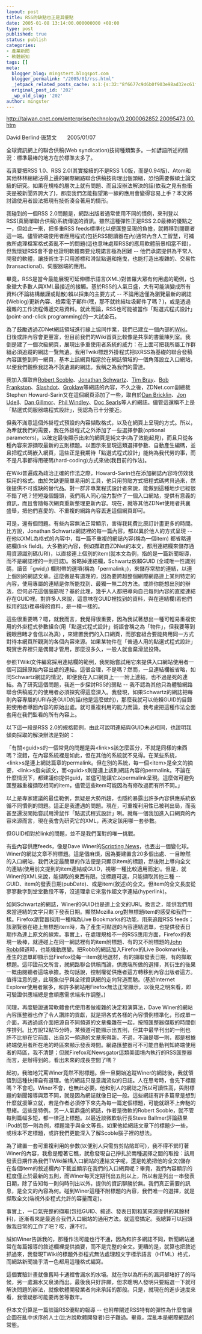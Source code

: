 ```yaml
---
layout: post
title: RSS的缺點也正是其優點
date: 2005-01-08 13:14:00.000000000 +08:00
type: post
published: true
status: publish
categories:
- 產業新聞
- 軟體新知
tags: []
meta:
  blogger_blog: mingstert.blogspot.com
  blogger_permalink: "/2005/01/rss.html"
  _jetpack_related_posts_cache: a:1:{s:32:"8f6677c9d6b0f903e98ad32ec61f8deb";a:2:{s:7:"expires";i:1455390864;s:7:"payload";a:3:{i:0;a:1:{s:2:"id";i:77;}i:1;a:1:{s:2:"id";i:83;}i:2;a:1:{s:2:"id";i:29;}}}}
  original_post_id: '202'
  _wp_old_slug: '202'
author: mingster
---
```

<p><span><a href="http://taiwan.cnet.com/enterprise/technology/0,2000062852,20095473,00.htm" target="_blank">http://taiwan.cnet.com/enterprise/technology/0,2000062852,20095473,00.htm</a><br /><!--short header graphic end--><!--short header graphic end--><!--short header graphic end--><!-- story headline start -->
<p>David Berlind‧唐慧文　　2005/01/07</p>
<p></span></p>
<p>全球資訊網上的聯合供稿(Web syndication)技術種類繁多。一如諺語所述的情況：標準最棒的地方在於標準太多了。
<p>若真要把RSS 1.0、RSS 2.0(其實接續的不是RSS 1.0版，而是0.94版)、Atom和其他林林總總沾得上邊的網際網路聯合供稿技術理出個頭緒，恐怕需要做碩士論文級的研究。如果在規格的層次上就有問題、而且沒辦法解決的話(依我之見有些衝突是被新聞界誇大了)，那麼我們怎能指望第一線的應用會變得容易上手？本文將討論使用者設法把現有技術湊合著用的情形。
<p>我碰到的一個RSS 2.0問題是，網路出版者通常使用不同的慣例，來刊登以RSS(真簡單聯合供稿)系統傳送的資訊。雖然這種彈性正是RSS 2.0最棒的優點之一，但如此一來，把多重RSS feeds標準化以便匯整呈現的負擔，就轉移到閱聽者這一端。儘管終端使用者應用程式(包括RSS閱讀器在內)通常內含人工智慧，可補救所處理檔案格式紊亂不一的問題(這也意味處理RSS的應用軟體前景相當不錯)，但我懷疑RSS會不會也證明軟體商要兌現諾言極為困難 -- 他們承諾提供為平常人開發的軟體，讓技術生手只用游標和滑鼠點選和拖曳，也能打造出複雜的、交易性(transactional)、伺服器端的應用。
<p>畢竟，RSS是當今最能展現可延伸標示語言(XML)對普羅大眾有何用處的範例，也象徵大多數人與XML最接近的接觸。基於RSS的人氣日盛，大有可能演變成所有資料(不論結構嚴謹或鬆散)賴以採集的主要方式 -- 不論用途僅為瀏覽最新的網誌(Weblog)更新內容、檢索電子郵件(嘿，那不就終結垃圾郵件了嗎？)，或是透過複雜的工作流程傳遞交易資料。就此而論，RSS也可能被當作「點選式程式設計」(point-and-click programming)的一大試金石。
<p>為了鼓勵透過ZDNet網誌領域進行線上協同作業，我們已建立一個內部的<a href="http://en.wikipedia.org/wiki/TWiki" target="_blank">Wiki</a>。日後或許內容會更豐富，但目前我們的Wiki首頁比較像是共享的書籤陳列室。我倒是建了一個次級網頁，展現出多重使用者系統的威力：在上面可把我所屬工作群組必須追蹤的網誌一覽無遺。我用Twiki標題外掛程式把以RSS為基礎的聯合發稿內容匯整到同一網頁，基本上該網頁相當於在網誌領域的一個角落設立入口網站，以便我們觀察我認為不該遺漏的網誌。我稱之為我們的雷達。
<p>我加入擷取自<a href="http://radio.weblogs.com/0001011/" target="_blank">Robert Scoble</a>、<a href="http://blogs.sun.com/roller/page/jonathan" target="_blank">Jonathan Schwartz</a>、<a href="http://www.tbray.org/ongoing/" target="_blank">Tim Bray</a>、<a href="http://www.satn.org/" target="_blank">Bob Frankston</a>、<a href="http://slashdot.org/" target="_blank">Slashdot</a>、<a href="http://www.groklaw.net/" target="_blank">Groklaw</a>等網誌的內容，不久之後，ZDNet.com副總裁Stephen Howard-Sarin又在這個網頁添加了一些，取自於<a href="http://danbricklin.com/log/" target="_blank">Dan Bricklin</a>、<a href="http://weblog.infoworld.com/udell/" target="_blank">Jon Udell</a>、<a href="http://weblog.siliconvalley.com/column/dangillmor/" target="_blank">Dan Gillmor</a>、<a href="http://www.windley.com/" target="_blank">Phil Windley</a>、<a href="http://garage.docsearls.com/" target="_blank">Doc Searls</a>等人的網誌。儘管這還稱不上是「點選式伺服器端程式設計」，我認為已十分接近。
<p>但我不滿意這個外掛程式預設的內容擷取格式，以及在網頁上呈現的方式。所以，為牽就我們的需要，我在外掛程式之外添加了一些選擇參數(optional parameters)，以確定最後顯示出來的網頁是純文字(為了效能起見)，而且只從各種內容來源擷取最新的五則標題。以圖示來呈現這類選擇參數、自動產生編碼，並且把程式碼嵌入網頁，這些正是我期待「點選式程式設計」能夠為我代勞的事，而不是凡事都得用硬碼(hard-coding)方式來做(我目前的作法)。
<p>在Wiki普遍成為政治正確的作法之際，Howard-Sarin也在添加網誌內容時仿效我採用的格式。由於欠缺更簡單易用的工具，他只用剪貼方式把程式碼拷貝過來，然後提供不可或缺的替代品。對一群非專業程式設計者來說，能做到這種地步已經很不錯了吧？短短幾個鐘頭，我們兩人同心協力製作了一個入口網站，提供有意義的資訊，而且會隨每次網頁重新整理更新內容。現在，就等其他ZDNet使用者共襄盛舉，把他們喜愛的、不重複的網路內容丟進這個網頁即可。
<p>可是，還有個問題。有些內容無法正常顯示，害得我耗費比原訂計畫更多的時間。比方說，Jonathan Schwartz網誌裡的每一篇內容，都以異於他人的方式呈現 -- 在他以XML為格式的內容中，每一篇不重複的網誌內容(稱為一個item) 都省略連結欄(link field)。大多數的內容，例如擷取自ZDNet的本文，都用連結欄來儲存通用資源識別碼(URI)，以直接連上個別的item(就本文為例，指的是一篇新聞報導，而不是網誌裡的一則日誌)。省略掉連結欄，Schwartz依賴GUID (全域唯一性識別碼，讀音「gwid」) 欄附帶的選項(稱為「permalink」)，來儲存常駐的連結，以連上個別的網誌文章。這麼做是有道理的，因為要跨越整個網際網路連上某則特定的內容，使用專屬的連結是你所能找到、最獨一無二的方法。或許你能想出別的辦法，但何必花這個腦筋呢？基於此理，幾乎人人都把導向自己每則內容的直接連結存在GUID裡。對許多人來說，這意味在GUID裡找到的資料，與在連結欄(若他們採用的話)裡尋得的資料，是一模一樣的。
<p>這些很重要嗎？嗯，就我而言，我覺得很重要，因為我試著想出一種可輕易重複使用的外掛程式參數組合(用「點選式程式設計」術語會稱之為「物件」，但我要等到親眼目睹才會信以為真) ，來建置我們的入口網頁，而那套組合要能夠用同一方式對待本網頁所觀測的各個內容來源。如果某物件在「普通人用的點選式程式設計」現實世界裡只是偶爾才管用，那麼沒多久，一般人就會棄滑鼠投降。
<p>參照TWiki文件編寫採用連結欄的範例，我開始嘗試用它來提供入口網站使用者一個可回歸原始內容出處的連結。這很合理，不是嗎？然而，一旦連結欄被省略，如同Schwartz網誌的情況，即便我在入口網頁上一一附上連結，也不過是死的連結。為了研究這個問題，我進一步探討RSS的弱點 -- 我不認為其他只為體驗網路聯合供稿威力的使用者必須探究得這麼深入。我發現，如果Schwartz的網誌把每則內容專屬的URI存進GUID的話(他是這麼做的)，那麼我就可以倚賴GUID的目錄把使用者導回內容的原始出處。就可重複利用的能力而論，我考慮把這種作法全面套用在我們監看的所有內容上。
<p>以下這一段是RSS 2.0的規格範例，由此可說明連結與GUID未必相同，也證明我傾向採取的解決辦法是對的：
<p>「有關&lt;guid&gt;s的一個常見的問題是與&lt;link&gt;s該怎麼區分，不就是同樣的東西嗎？沒錯，在內容系統裡是如此，但在其他的系統就不見得。在某些系統，&lt;link&gt;s是連上網誌篇章的permalink。但在別的系統，每一個&lt;item&gt;是全文的摘要，&lt;link&gt;s指向該文，而&lt;guid&gt;s則是連上該則網誌內容的permalink。不論在什麼情況下，都建議你提供guid，並儘可能讓它以permalink呈現。這麼做可避免匯整器重複擷取相同的item，儘管這些item可能因為有修改過而有所不同。」
<p>以上是專家建議的最佳範例，無疑是大勢所趨，也隱約暴露出許多內容供應系統依循不同慣例的問題。這正是我遭遇的問題。現在，可重複利用性已被判出局，而我甚至還沒開始嘗試用滑鼠作「點選式程式設計」咧。就每一個我加進入口網頁的內容來源而言，現在我會先研究它的XML，再決定該用哪一套參數。
<p>但GUID相對於link的問題，並不是我們面對的唯一挑戰。
<p>有些內容供應feeds，像是Dave Winer的<a href="http://www.scripting.com/rss.xml" target="_blank">Scripting News</a>，也丟出一個變化球。Winer的網誌文章不附標題。這是個麻煩，因為要建置含20多個出處、一目瞭然的入口網站，我們決定最簡單的作法便是只顯示item的標題，然後附上導向全文的連結(使用前文提到的item連結或GUID，視哪一種比較適用而定)。但是，就Winer的XML來說，能擷取的東西有限。沒標題可選，只能擷取其他三種 -- GUID、item的發表日期(pubDate)、或是item(敘述)的全文。但item的全文長度從寥寥數字到堂堂數段不等，沒道理拿它來當作超文字連結(hyperlink)。
<p>如同Schwartz的網誌，Winer的GUID也是連上全文的URI。換言之，能供我們用來當連結的文字只剩下發表日期。顯然Mozilla.org對無標題item的感受和我們一樣。Firefox瀏覽器採用一種稱為Live Bookmarks的功能，用來追蹤RSS feeds；該瀏覽器在碰上無標題item時，為了產生可點選的內容連結選單，也提供發表日期作為連上原文的線索。事實上，在處理規格不一的RSS應用方面，Firefox的表現一級棒，就連碰上在同一網誌裡有的item附標題、有的又不附標題的<a href="http://jrobb.mindplex.org/" target="_blank">John Robb</a>頻道時，也能機動應變。把Robb的網誌加入Firefox的Live Bookmark後，產生的選單即顯示出Firefox從每一item就地選材，有的擷取發表日期，有的擷取標題。這印證前文所言，就網路聯合供稿而論，供應端所做的選擇，其衍生的後果一概由閱聽者這端承擔。換句話說，控制權從供應者這方轉移到內容出版者這方。值得注意的是，此現象似乎與全球資訊網的走向背道而馳。(基於Internet Explorer使用者眾多，和許多網站用Firefox無法正常顯示，以後見之明來看，即可驗證供應端總是會順應需求端來作調整。)
<p>同理，再度驗證通常軟體會代使用者做複雜的決定和演算法，Dave Winer的網站內容匯整器也作了令人讚許的貢獻，就是把各式各樣的內容慣例標準化，形成單一介面，再透過該介面把源自不同頻道的文章攙雜在一起，按照匯整器擷取的時間倒序排列。比方說12點15分時，某頻道可能顯示出五則，但其中最早刊出的一則也許不比排在它前面、出自另一頻道的文章來得新。不過，不論是哪一則，都是根據終端使用者所在地的時區來顯示發表時間。網路匯整器可不可能自動判知終端使用者的時區，我不清楚；但就Firefox和Newsgator這類美國境內執行的RSS匯整器而言，是辦得到的。看出未來的成長空間了嗎？
<p>起初，我暗地咒罵Winer竟然不附標題。但一旦開始追蹤Winer的網誌後，我就領悟到這種抉擇自有道理。他的網誌只是意識流似的日誌。人在思考時，會先下標題嗎？不會吧。Winer不會，也無此必要。他和別人的網誌之所以可讀性高，與附標題的新聞報導與眾不同，就是因為網誌就像日記一般。這些網誌有許多篇章是想到什麼就援筆立就，若是作者必須停下來先為每一篇定個標題，可能就跟不上奔馳的思緒。這些是特例。另一人氣鼎盛的網誌，作者是微軟的Robert Scoble，就不管每則篇幅多短，都一律冠上標題。以最近談微軟執行長Steve Ballmer評論蘋果iPod的那一則為例，標題幾乎與全文等長。如果他給網誌文章下的標題少一些，或根本不定標題，或許我們更能深入了解Scoble腦子裡的想法。
<p>為了建置一套可重複利用的參數(以便別人只需剪剪貼貼即可)，我不得不緊盯著Winer的內容，我愈是瞪著它瞧，就愈發現自己掙扎於兩種選擇之間的取捨：該用發表日期作為我們TWiki架構入口網站的連結文字呢，還是乾脆把他的全文(儲存在各個item的敘述欄內)下載並顯示在我們的入口網頁呢？畢竟，我們內容顯示的程度僅止於最新的五則，而Winer每天定期刊出五則以上，所以若是列出一串發表日期，除了告知每一則何時刊出以外，提供的資訊聊勝於無。我們真正需要的訊息，是全文的內容為何。碰到Winer這種不附標題的內容，我們唯一的選擇，就是擷取全文(端視外掛程式允許的容量而定)。
<p>事實上，一口氣完整的擷取(包括GUID、敘述、發表日期和某來源提供的其餘材料)，逐漸看來是最適合我們入口網站的通用方法。就這麼搞定。我總算可以回頭做我日常的工作了吧？哎，還不行。
<p>誠如Winer告訴我的，那種作法可能也行不通，因為和許多網誌不同，新聞網站通常在每篇報導的敘述欄裡提供摘要，而不是完整的全文。更糟的是，就算也把敘述抓過來，我發現TWiki的標題外掛程式無法處理超文字標示語言（HTML）格式，而網路新聞幾乎清一色都用這種格式編寫。
<p>這個實驗計畫就像舊時卡通裡會漏水的水壩。就在你以為所有的漏洞都堵好了的時候，另一處漏水又泉湧而出。最後我只好許願，但求聰明人發明只要點選一下就可解決問題的辦法，就像軟體開發業者向來承諾的那般。只是，就現在的進步速度來看，我懷疑那可能要再苦等數年。
<p>但本文仍算是一篇談論RSS優點的報導 -- 也附帶闡述RSS特有的彈性為什麼會讓企圖在亂中求序的人士(比方說軟體開發者)日子難過。畢竟，混亂本是網際網路的常態。</p></p></p></p></p></p></p></p></p></p></p></p></p>
